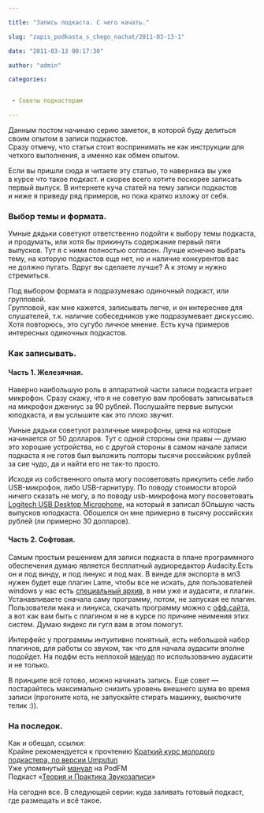 ```yaml
---

title: "Запись подкаста. С чего начать."

slug: "zapis_podkasta_s_chego_nachat/2011-03-13-1"

date: "2011-03-13 00:17:30"

author: "admin"

categories:


 - Советы подкастерам

---
```

Данным постом начинаю серию заметок, в которой буду делиться своим опытом в записи подкастов.  
Сразу отмечу, что статьи стоит воспринимать не как инструкции для четкого выполнения, а именно как обмен опытом.  
  
Если вы пришли сюда и читаете эту статью, то наверняка вы уже в курсе что такое подкаст. и скорее всего хотите поскорее записать первый выпуск. В интернете куча статей на тему записи подкастов и ниже я приведу ряд примеров, но пока кратко изложу от себя.  
  

### Выбор темы и формата.

Умные дядьки советуют ответственно подойти к выбору темы подкаста, и продумать, или хотя бы прикинуть содержание первый пяти выпусков. Тут я с ними полностью согласен. Лучше конечно выбрать тему, на которую подкастов еще нет, но и наличие конкурентов вас не должно пугать. Вдруг вы сделаете лучше? А к этому и нужно стремиться.  
  
Под выбором формата я подразумеваю одиночный подкаст, или групповой.  
Групповой, как мне кажется, записывать легче, и он интереснее для слушателей, т.к. наличие собеседников уже подразумевает дискуссию. Хотя повторюсь, это сугубо личное мнение. Есть куча примеров интересных одиночных подкастов.  
  

### Как записывать.

#### Часть 1. Железячная.

Наверно наибольшую роль в аппаратной части записи подкаста играет микрофон. Сразу скажу, что я не советую вам пробовать записываться на микрофон джениус за 90 рублей. Послушайте первые выпуски юподкаста, и вы услышите как это плохо звучит.

Умные дядьки советуют различные микрофоны, цена на которые начинается от 50 долларов. Тут с одной стороны они правы — думаю это хорошие устройства, но с другой стороны в самом начале записи подкаста я не готов был выложить полторы тысячи российских рублей за сие чудо, да и найти его не так-то просто.  

Исходя из собственного опыта могу посоветовать прикупить себе либо USB-микрофон, либо USB-гарнитуру. По поводу стоимости второй ничего сказать не могу, а по поводу usb-микрофона могу посоветовать [Logitech USB Desktop Microphone](http://www.logitech.com/webcam-communications/microphones/devices/221), на который я записал бОльшую часть выпусков юподкаста. Обошелся он мне примерно в тысячу российских рублей (ли примерно 30 долларов).

#### Часть 2. Софтовая.

Самым простым решением для записи подкаста в плане программного обеспечения думаю является бесплатный аудиоредактор Audacity.Есть он и под винду, и под линукс и под мак. В винде для экспорта в мп3 нужен будет еще плагин Lame, чтобы все не искать, для пользователей windows у нас есть [специальный архив](http://upodcast.ru/src/for_guest.zip), в нем уже и аудасити, и плагин. Устанавливаете сначала саму программу, потом, не запуская ее плагин. Пользователи мака и линукса, скачать программу можно с [офф.сайта](http://audacity.sourceforge.net/download/), а вот как вам быть с плагином я не в курсе по причине неимения этих систем. Думаю яндекс ли гугл вам в этом помогут.

Интерфейс у программы интуитивно понятный, есть небольшой набор плагинов, для работы со звуком, так что для начала аудасити вполне подойдет. На подфм есть неплохой [мануал](http://podfm.ru/topodcasters/) по использованию аудасити и не только.

В принципе всё готово, можно начинать запись. Еще совет — постарайтесь максимально снизить уровень внешнего шума во время записи (прогоните кота, не запускайте стирать машинку, выключите телик :)).

### На последок.

Как и обещал, ссылки:  
Крайне рекомендуется к прочтению [Краткий курс молодого подкастера, по версии Umputun](https://docs.google.com/View?id=ddfgcds6_222hnwmvthd&pli=1)  
Уже упомянутый [мануал](http://podfm.ru/topodcasters/) на PodFM  
Подкаст «[Теория и Практика Звукозаписи](http://tipz.umputun.com/)»  
  
На сегодня все. В следующей серии: куда заливать готовый подкаст, где размещать и всё такое.